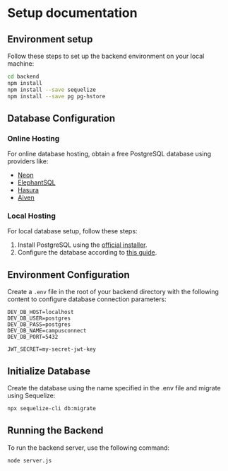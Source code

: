 # Setup documentation

## Environment setup

Follow these steps to set up the backend environment on your local machine:

```bash
cd backend
npm install
npm install --save sequelize
npm install --save pg pg-hstore
```

## Database Configuration

### Online Hosting

For online database hosting, obtain a free PostgreSQL database using providers like:

- [Neon](https://neon.tech/)
- [ElephantSQL](https://www.elephantsql.com/)
- [Hasura](https://hasura.io/)
- [Aiven](https://aiven.io/)

### Local Hosting

For local database setup, follow these steps:

1. Install PostgreSQL using the [official installer](https://www.enterprisedb.com/downloads/postgres-postgresql-downloads).
2. Configure the database according to [this guide](https://www.prisma.io/dataguide/postgresql/setting-up-a-local-postgresql-database).

## Environment Configuration

Create a `.env` file in the root of your backend directory with the following content to configure database connection parameters:

```plaintext
DEV_DB_HOST=localhost
DEV_DB_USER=postgres
DEV_DB_PASS=postgres
DEV_DB_NAME=campusconnect
DEV_DB_PORT=5432

JWT_SECRET=my-secret-jwt-key
```

## Initialize Database

Create the database using the name specified in the .env file and migrate using Sequelize:

```bash
npx sequelize-cli db:migrate
```

## Running the Backend

To run the backend server, use the following command:

```bash
node server.js
```
